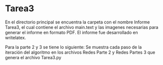 Tarea3
======
En el directorio principal se encuentra la carpeta con el nombre Informe Tarea3, el cual contiene el archivo main.text y las imagenes necesarias para generar el informe en formato PDF. El informe fue desarrollado en writelatex.

Para la parte 2 y 3 se tiene lo siguiente:
Se muestra cada paso de la iteración del algoritmo en los archivos Redes Parte 2 y Redes Partes 3 que genera el archivo Tarea3.py
